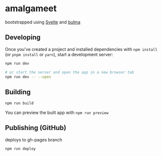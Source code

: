 # amalgameet

bootstrapped using [Svelte](https://svelte.dev/blog/write-less-code) and [bulma](https://bulma.io/)

## Developing

Once you've created a project and installed dependencies with `npm install` (or `pnpm install` or `yarn`), start a development server:

```bash
npm run dev

# or start the server and open the app in a new browser tab
npm run dev -- --open
```

## Building

```bash
npm run build
```

You can preview the built app with `npm run preview`

## Publishing (GitHub)

deploys to gh-pages branch

```bash
npm run deploy
```
